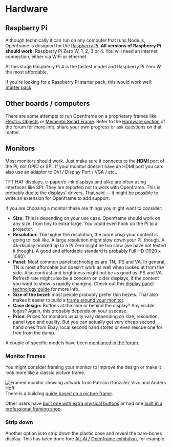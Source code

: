 # Hardware

## Raspberry Pi

Although technically it can run on any computer that runs Node.js, Openframe is designed for the [Raspberry Pi](https://www.raspberrypi.org/). **All versions of Raspberry Pi should work:** Raspberry Pi Zero W, 1, 2, 3 or 4. You will need an internet connection, either via WiFi or ethernet.

At this stage Raspberry Pi 4 is the fastest model and Raspberry Pi Zero W the most affordable.

If you're looking for a Raspberry Pi starter pack, this would work well: [Starter pack](https://www.amazon.com/CanaKit-Raspberry-Complete-Starter-Kit/dp/B01C6Q2GSY)

## Other boards / computers

There are some attempts to run Openframe on a proprietary frames like [Electric Objects](https://openframe.discourse.group/t/make-it-possible-to-run-on-the-eo-electric-objects-hardware/88) or [Memento Smart Frame](https://openframe.discourse.group/t/anyone-here-ever-hack-a-memento-smart-frame/72). Refer to the [Hardware section](https://openframe.discourse.group/c/hardware/9) of the forum for more info, share your own progress or ask questions on that matter.

## Monitors

Most monitors should work. Just make sure it connects to the **HDMI** port of the Pi, not GPIO or SPI. If your monitor doesn't have an HDMI port you can also use an adaptor to DVI / Display Port / VGA / etc..

<aside id="tft-displays" class="warning">TFT HAT displays, e-paper/e-ink displays and alike are often using interfaces like SPI. They are reported not to work with Openframe. This is probably due to the displays' drivers. That said — it might be possible to write an extension for Openframe to add support.</aside>

If you are choosing a monitor these are things you might want to consider:

- **Size:** This is depending on your use case. Openframe should work on any size, from tiny to extra-large. You could even hook up the Pi to a projector.
- **Resolution:** The higher the resolution, the more crisp your content is going to look like. A large resolution might slow down your Pi, though. A 4k-display hooked up to a Pi Zero might be too slow (we have not tested it though). A good and affordable standard is probably Full HD (1920 x 1080).
- **Panel:** Most common panel technologies are TN, IPS and VA. In general, TN is most affordable but doesn't work as well when looked at from the side. Also contrast and brightness might not be as good as IPS and VA. Refresh rate might also be a concern on older displays, if the content you want to show is rapidly changing. Check out this [display panel technology guide](https://www.techspot.com/article/1788-display-tech-compared/) for more info.
- **Size of the bezel:** most people probably prefer thin bezels. That also makes it easier to build a [frame around your monitor](#monitor-frame).
- **Case design:** Buttons at the side or behind the display? Any visible logos? Again, this probably depends on your usecase.
- **Price:** Prices for monitors usually vary depending on size, resolution, panel type and quality. But you can actually get very cheap second hand ones from Ebay, local second hand stores or even rescue one for free from the dump.

A couple of specific models have been [mentioned in the forum](https://openframe.discourse.group/t/directory-list-of-screens-used-with-openframe-io/18).

### Monitor Frames

You might consider framing your monitor to improve the design or make it look more like a classic picture frame. 

![Framed monitor showing artwork from Patricio Gonzalez Vivo and Anders Hoff](https://cdn.instructables.com/FNJ/63AI/ILWLAXET/FNJ63AIILWLAXET.LARGE.jpg?auto=webp&width=1024&height=1024&fit=bounds "Framed monitor showing artwork from Patricio Gonzalez Vivo and Anders Hoff")
There is a building [guide based on a picture frame](https://www.instructables.com/id/A-Frame-for-Openframe/).

Other users have [built one with extra physical buttons](https://twitter.com/patxangas/status/749611553155080192) or had one [built in a professional framing shop](https://openframe.discourse.group/t/just-framed-a-27-monitor/53).   

### Strip down

Another option is to strip down the plastic case and reveal the bare-bones display. This has been done fore [Alt-AI / Openframe exhibition](https://www.flickr.com/photos/78897029@N00/albums/72157668428434301/with/26577041814/), for example. 
